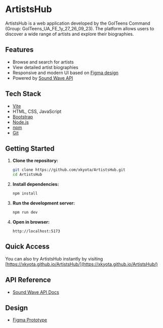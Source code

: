 # ArtistsHub

ArtistsHub is a web application developed by the GoITeens Command (Group:
GoITeens_UA_FE_1y_27_26_09_23). The platform allows users to discover a wide
range of artists and explore their biographies.

## Features

- Browse and search for artists
- View detailed artist biographies
- Responsive and modern UI based on
  [Figma design](https://www.figma.com/design/ExXPDtshzWVXAUh4oCiPkt/ArtistsHub--Copy-?node-id=8202-61952&t=X4DGH8QvxevSnREW-0)
- Powered by
  [Sound Wave API](https://sound-wave.b.goit.study/api-docs/#/Artist/get_artistsz)

## Tech Stack

- [Vite](https://vitejs.dev/)
- HTML, CSS, JavaScript
- [Bootstrap](https://getbootstrap.com/)
- [Node.js](https://nodejs.org/)
- [npm](https://www.npmjs.com/)
- [Git](https://git-scm.com/)

## Getting Started

1. **Clone the repository:**

   ```bash
   git clone https://github.com/xkyota/ArtistsHub.git
   cd ArtistsHub
   ```

2. **Install dependencies:**

   ```bash
   npm install
   ```

3. **Run the development server:**

   ```bash
   npm run dev
   ```

4. **Open in browser:**

   ```
   http://localhost:5173
   ```

## Quick Access

You can also try ArtistsHub instantly by visiting
[https://xkyota.github.io/ArtistsHub/](https://xkyota.github.io/ArtistsHub/)

## API Reference

- [Sound Wave API Docs](https://sound-wave.b.goit.study/api-docs/#/Artist/get_artistsz)

## Design

- [Figma Prototype](https://www.figma.com/design/ExXPDtshzWVXAUh4oCiPkt/ArtistsHub--Copy-?node-id=8202-61952&t=X4DGH8QvxevSnREW-0)
